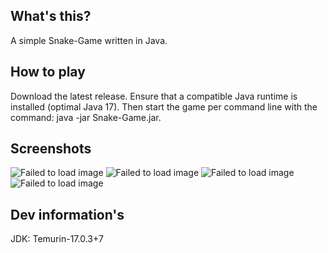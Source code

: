 ## What's this?

A simple Snake-Game written in Java.

## How to play

Download the latest release. Ensure that a compatible Java runtime is installed (optimal Java 17). Then start the game
per command line with the command: java -jar Snake-Game.jar.

## Screenshots

![Failed to load image](https://i.ibb.co/dmGC49N/mainMenu.png)
![Failed to load image](https://i.ibb.co/myT8L6w/game.png)
![Failed to load image](https://i.ibb.co/8gHbr3q/pause.png)
![Failed to load image](https://i.ibb.co/4T0ZMbj/gameOver.png)

## Dev information's

JDK: Temurin-17.0.3+7
